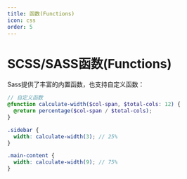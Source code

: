 ```yaml
---
title: 函数(Functions)
icon: css
order: 5
---
```


# SCSS/SASS函数(Functions)

Sass提供了丰富的内置函数，也支持自定义函数：

```scss
// 自定义函数
@function calculate-width($col-span, $total-cols: 12) {
  @return percentage($col-span / $total-cols);
}

.sidebar {
  width: calculate-width(3); // 25%
}

.main-content {
  width: calculate-width(9); // 75%
}
```

<!-- 更多内容... -->
